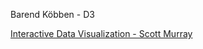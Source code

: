 Barend Köbben - D3

[Interactive Data Visualization - Scott Murray](http://chimera.labs.oreilly.com/books/1230000000345/index.html)   